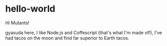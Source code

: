 # hello-world

Hi Mutants!

gyasuda here, I like Node.js and Coffescript (that's what I'm made of!),
I've had tacos on the moon and find far superior to Earth tacos.
